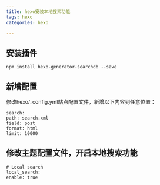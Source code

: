 ```yaml
---
title: hexo安装本地搜索功能
tags: hexo
categories: hexo

---
```


## <span id="inline-blue">安装插件</span>

```shell
npm install hexo-generator-searchdb --save
```



## <span id="inline-blue">新增配置</span>

修改hexo/_config.yml站点配置文件，新增以下内容到任意位置：

```shell
search:
path: search.xml
field: post
format: html
limit: 10000
```

## <span id="inline-blue">修改主题配置文件，开启本地搜索功能</span>

```shell
# Local search
local_search:
enable: true  

```



